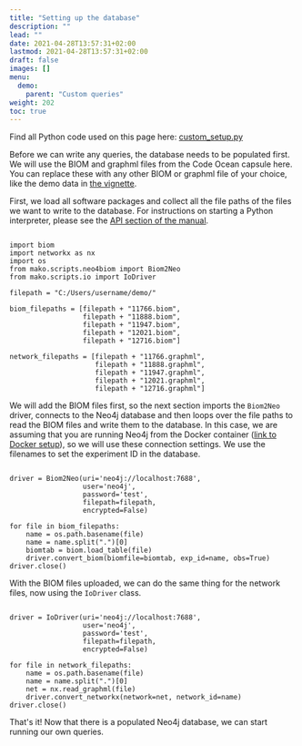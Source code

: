 ```yaml
---
title: "Setting up the database"
description: ""
lead: ""
date: 2021-04-28T13:57:31+02:00
lastmod: 2021-04-28T13:57:31+02:00
draft: false
images: []
menu: 
  demo:
    parent: "Custom queries"
weight: 202
toc: true
---
```

Find all Python code used on this page here: <a href="https://ramellose.github.io/mako_docs/demo/custom_setup.py">custom_setup.py</a><br>

Before we can write any queries, the database needs to be populated first. We will use the BIOM and graphml files from the Code Ocean capsule here. You can replace these with any other BIOM or graphml file of your choice, like the demo data in <a href="../vignette/intro">the vignette</a>. 

First, we load all software packages and collect all the file paths of the files we want to write to the database. For instructions on starting a Python interpreter, please see the <a href="https://ramellose.github.io/mako_docs/manual/api/python/">API section of the manual</a>. 
<pre><code>
import biom
import networkx as nx
import os
from mako.scripts.neo4biom import Biom2Neo
from mako.scripts.io import IoDriver

filepath = "C:/Users/username/demo/"

biom_filepaths = [filepath + "11766.biom", 
                  filepath + "11888.biom", 
                  filepath + "11947.biom",
                  filepath + "12021.biom",
                  filepath + "12716.biom"]
                  
network_filepaths = [filepath + "11766.graphml", 
                     filepath + "11888.graphml", 
                     filepath + "11947.graphml",
                     filepath + "12021.graphml",
                     filepath + "12716.graphml"]
</pre></code>

We will add the BIOM files first, so the next section imports the <code>Biom2Neo</code> driver, connects to the Neo4j database and then loops over the file paths to read the BIOM files and write them to the database. In this case, we are assuming that you are running Neo4j from the Docker container (<a href="../../neo4j/docker/docker/">link to Docker setup</a>), so we will use these connection settings. We use the filenames to set the experiment ID in the database. 

<pre><code>
driver = Biom2Neo(uri='neo4j://localhost:7688',
                  user='neo4j',
                  password='test',
                  filepath=filepath,
                  encrypted=False)

for file in biom_filepaths:
    name = os.path.basename(file)
    name = name.split(".")[0]
    biomtab = biom.load_table(file)
    driver.convert_biom(biomfile=biomtab, exp_id=name, obs=True)
driver.close()
</pre></code>

With the BIOM files uploaded, we can do the same thing for the network files, now using the <code>IoDriver</code> class. 
<pre><code>
driver = IoDriver(uri='neo4j://localhost:7688',
                  user='neo4j',
                  password='test',
                  filepath=filepath,
                  encrypted=False)

for file in network_filepaths:
    name = os.path.basename(file)
    name = name.split(".")[0]
    net = nx.read_graphml(file)
    driver.convert_networkx(network=net, network_id=name)
driver.close()
</pre></code>

That's it! Now that there is a populated Neo4j database, we can start running our own queries. 